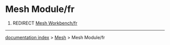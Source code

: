# Mesh Module/fr
1.  REDIRECT [Mesh Workbench/fr](Mesh_Workbench/fr.md)

---
[documentation index](../README.md) > [Mesh](Mesh_Workbench.md) > Mesh Module/fr
